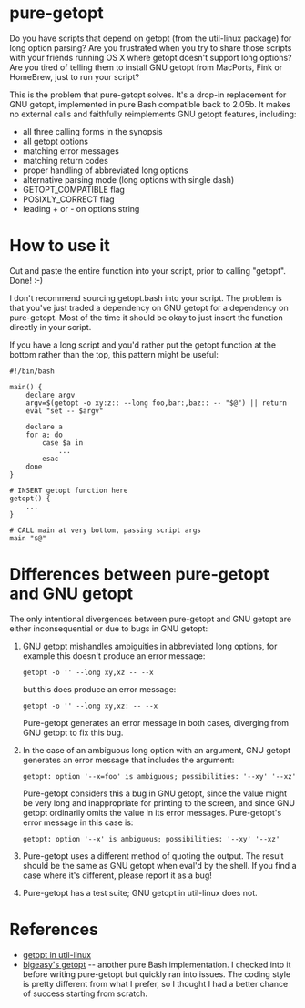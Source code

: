 # pure-getopt

Do you have scripts that depend on getopt (from the util-linux package) for
long option parsing? Are you frustrated when you try to share those scripts
with your friends running OS X where getopt doesn't support long options?
Are you tired of telling them to install GNU getopt from MacPorts, Fink or
HomeBrew, just to run your script?

This is the problem that pure-getopt solves. It's a drop-in replacement for
GNU getopt, implemented in pure Bash compatible back to 2.05b. It makes no
external calls and faithfully reimplements GNU getopt features, including:

 * all three calling forms in the synopsis
 * all getopt options
 * matching error messages
 * matching return codes
 * proper handling of abbreviated long options
 * alternative parsing mode (long options with single dash)
 * GETOPT_COMPATIBLE flag
 * POSIXLY_CORRECT flag
 * leading + or - on options string

# How to use it

Cut and paste the entire function into your script, prior to calling
"getopt". Done! :-)

I don't recommend sourcing getopt.bash into your script. The problem is
that you've just traded a dependency on GNU getopt for a dependency on
pure-getopt. Most of the time it should be okay to just insert the function
directly in your script.

If you have a long script and you'd rather put the getopt function at the
bottom rather than the top, this pattern might be useful:

    #!/bin/bash

    main() {
        declare argv
        argv=$(getopt -o xy:z:: --long foo,bar:,baz:: -- "$@") || return
        eval "set -- $argv"

        declare a
        for a; do
            case $a in
                ...
            esac
        done
    }

    # INSERT getopt function here
    getopt() {
        ...
    }

    # CALL main at very bottom, passing script args
    main "$@"

# Differences between pure-getopt and GNU getopt

The only intentional divergences between pure-getopt and GNU getopt are
either inconsequential or due to bugs in GNU getopt:

 1. GNU getopt mishandles ambiguities in abbreviated long options, for
    example this doesn't produce an error message:
    
        getopt -o '' --long xy,xz -- --x

    but this does produce an error message:

        getopt -o '' --long xy,xz: -- --x

    Pure-getopt generates an error message in both cases, diverging from
    GNU getopt to fix this bug.

 2. In the case of an ambiguous long option with an argument, GNU getopt
    generates an error message that includes the argument:

        getopt: option '--x=foo' is ambiguous; possibilities: '--xy' '--xz'

    Pure-getopt considers this a bug in GNU getopt, since the value might
    be very long and inappropriate for printing to the screen, and since
    GNU getopt ordinarily omits the value in its error messages.
    Pure-getopt's error message in this case is:

        getopt: option '--x' is ambiguous; possibilities: '--xy' '--xz'

 3. Pure-getopt uses a different method of quoting the output. The result
    should be the same as GNU getopt when eval'd by the shell. If you find
    a case where it's different, please report it as a bug!

 4. Pure-getopt has a test suite; GNU getopt in util-linux does not.

# References

 * [getopt in util-linux](http://software.frodo.looijaard.name/getopt/)
 * [bigeasy's getopt](https://github.com/bigeasy/getopt) -- another
   pure Bash implementation. I checked into it before writing pure-getopt 
   but quickly ran into issues. The coding style is pretty different from
   what I prefer, so I thought I had a better chance of success starting
   from scratch.
